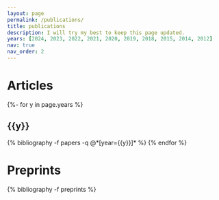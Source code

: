 ```yaml
---
layout: page
permalink: /publications/
title: publications
description: I will try my best to keep this page updated.
years: [2024, 2023, 2022, 2021, 2020, 2019, 2018, 2015, 2014, 2012]
nav: true
nav_order: 2
---
```

<!-- _pages/publications.md -->
<div class="publications">

<h1>Articles</h1>

{%- for y in page.years %}
  <h2 class="year">{{y}}</h2>
  {% bibliography -f papers -q @*[year={{y}}]* %}
{% endfor %}


<h1>Preprints</h1>
{% bibliography -f preprints %}

</div>
